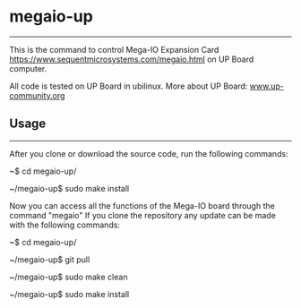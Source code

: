# megaio-up
--------------------------------------------
This is the command to control Mega-IO Expansion Card 
https://www.sequentmicrosystems.com/megaio.html on UP Board computer.

All code is tested on UP Board in ubilinux.
More about UP Board:  www.up-community.org

## Usage
--------------------------------------------
After you clone or download the source code, run the following commands:

  ~$ cd megaio-up/
  
  ~/megaio-up$ sudo make install
  
 Now you can access all the functions of the Mega-IO board through the command "megaio"
 If you clone the repository any update can be made with the following commands:
 
  ~$ cd megaio-up/
  
  ~/megaio-up$ git pull

  ~/megaio-up$ sudo make clean
  
  ~/megaio-up$ sudo make install
  

